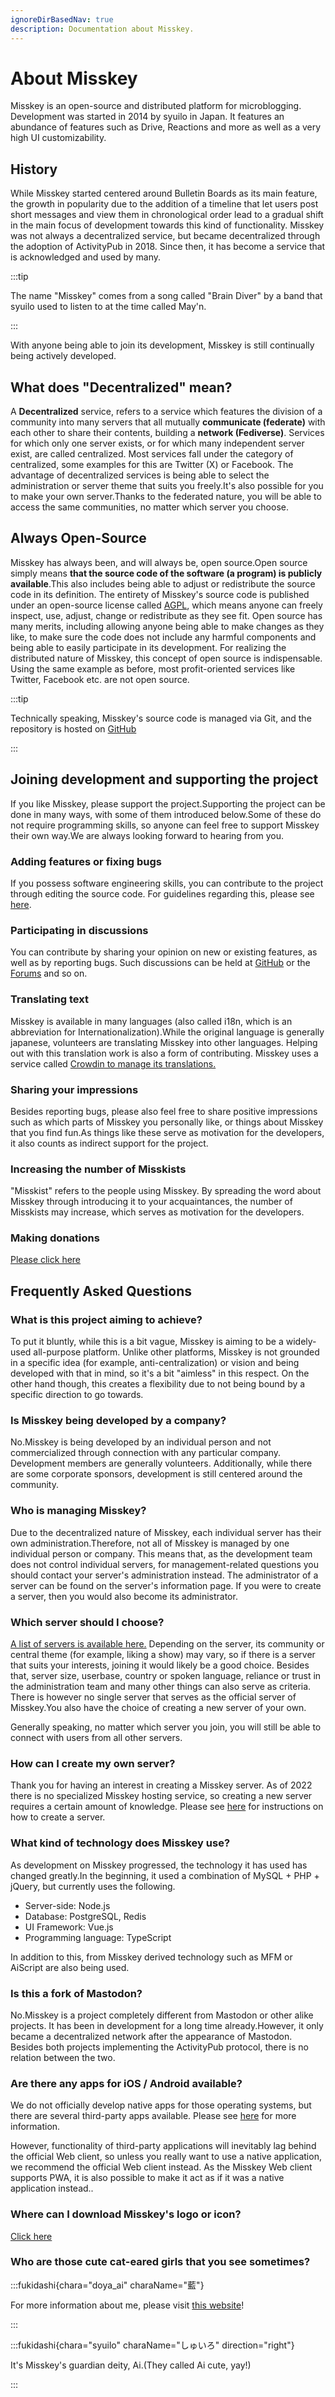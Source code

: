 ```yaml
---
ignoreDirBasedNav: true
description: Documentation about Misskey.
---
```


# About Misskey

Misskey is an open-source and distributed platform for microblogging.
Development was started in 2014 by syuilo in Japan.
It features an abundance of features such as Drive, Reactions and more as well as a very high UI customizability.

## History

While Misskey started centered around Bulletin Boards as its main feature, the growth in popularity due to the addition of a timeline that let users post short messages and view them in chronological order lead to a gradual shift in the main focus of development towards this kind of functionality.
Misskey was not always a decentralized service, but became decentralized through the adoption of ActivityPub in 2018. Since then, it has become a service that is acknowledged and used by many.

:::tip

The name "Misskey" comes from a song called "Brain Diver" by a band that syuilo used to listen to at the time called May'n.

:::

With anyone being able to join its development, Misskey is still continually being actively developed.

## What does "Decentralized" mean?

A <b>Decentralized</b> service, refers to a service which features the division of a community into many servers that all mutually <b>communicate (federate)</b> with each other to share their contents, building a <b>network (Fediverse)</b>.
Services for which only one server exists, or for which many independent server exist, are called centralized. Most services fall under the category of centralized, some examples for this are Twitter (X) or Facebook.
The advantage of decentralized services is being able to select the administration or server theme that suits you freely.It's also possible for you to make your own server.Thanks to the federated nature, you will be able to access the same communities, no matter which server you choose.

## Always Open-Source

Misskey has always been, and will always be, open source.Open source simply means <b>that the source code of the software (a program) is publicly available</b>.This also includes being able to adjust or redistribute the source code in its definition.
The entirety of Misskey's source code is published under an open-source license called [AGPL](https://github.com/misskey-dev/misskey/blob/develop/LICENSE), which means anyone can freely inspect, use, adjust, change or redistribute as they see fit.
Open source has many merits, including allowing anyone being able to make changes as they like, to make sure the code does not include any harmful components and being able to easily participate in its development.
For realizing the distributed nature of Misskey, this concept of open source is indispensable.
Using the same example as before, most profit-oriented services like Twitter, Facebook etc. are not open source.

:::tip

Technically speaking, Misskey's source code is managed via Git, and the repository is hosted on [GitHub](https://github.com/misskey-dev)

:::

## Joining development and supporting the project

If you like Misskey, please support the project.Supporting the project can be done in many ways, with some of them introduced below\.Some of these do not require programming skills, so anyone can feel free to support Misskey their own way.We are always looking forward to hearing from you.

### Adding features or fixing bugs

If you possess software engineering skills, you can contribute to the project through editing the source code.
For guidelines regarding this, please see [here](https://github.com/misskey-dev/misskey/blob/develop/CONTRIBUTING.md).

### Participating in discussions

You can contribute by sharing your opinion on new or existing features, as well as by reporting bugs.
Such discussions can be held at [GitHub](https://github.com/misskey-dev) or the [Forums](https://forum.misskey.io/) and so on.

### Translating text

Misskey is available in many languages (also called i18n, which is an abbreviation for Internationalization).While the original language is generally japanese, volunteers are translating Misskey into other languages.
Helping out with this translation work is also a form of contributing.
Misskey uses a service called [Crowdin to manage its translations.](https://crowdin.com/project/misskey)

### Sharing your impressions

Besides reporting bugs, please also feel free to share positive impressions such as which parts of Misskey you personally like, or things about Misskey that you find fun.As things like these serve as motivation for the developers, it also counts as indirect support for the project.

### Increasing the number of Misskists

"Misskist" refers to the people using Misskey.
By spreading the word about Misskey through introducing it to your acquaintances, the number of Misskists may increase, which serves as motivation for the developers.

### Making donations

[Please click here](/docs/donate/)

## Frequently Asked Questions

### What is this project aiming to achieve?

To put it bluntly, while this is a bit vague, Misskey is aiming to be a widely-used all-purpose platform.
Unlike other platforms, Misskey is not grounded in a specific idea (for example, anti-centralization) or vision and being developed with that in mind, so it's a bit "aimless" in this respect.
On the other hand though, this creates a flexibility due to not being bound by a specific direction to go towards.

<!-- TODO: ここにロードマップへのリンク -->

### Is Misskey being developed by a company?

No.Misskey is being developed by an individual person and not commercialized through connection with any particular company.
Development members are generally volunteers.
Additionally, while there are some corporate sponsors, development is still centered around the community.

### Who is managing Misskey?

Due to the decentralized nature of Misskey, each individual server has their own administration.Therefore, not all of Misskey is managed by one individual person or company.
This means that, as the development team does not control individual servers, for management-related questions you should contact your server's administration instead.
The administrator of a server can be found on the server's information page.
If you were to create a server, then you would also become its administrator.

### Which server should I choose?

[A list of servers is available here.](/servers/)
Depending on the server, its community or central theme (for example, liking a show) may vary, so if there is a server that suits your interests, joining it would likely be a good choice.
Besides that, server size, userbase, country or spoken language, reliance or trust in the administration team and many other things can also serve as criteria.
There is however no single server that serves as the official server of Misskey.You also have the choice of creating a new server of your own.

Generally speaking, no matter which server you join, you will still be able to connect with users from all other servers.

### How can I create my own server?

Thank you for having an interest in creating a Misskey server.
As of 2022 there is no specialized Misskey hosting service, so creating a new server requires a certain amount of knowledge.
Please see [here](/docs/for-admin/install/) for instructions on how to create a server.

### What kind of technology does Misskey use?

As development on Misskey progressed, the technology it has used has changed greatly.In the beginning, it used a combination of MySQL + PHP + jQuery, but currently uses the following.

- Server-side: Node.js
- Database: PostgreSQL, Redis
- UI Framework: Vue.js
- Programming language: TypeScript

In addition to this, from Misskey derived technology such as MFM or AiScript are also being used.

### Is this a fork of Mastodon?

No.Misskey is a project completely different from Mastodon or other alike projects.
It has been in development for a long time already.However, it only became a decentralized network after the appearance of Mastodon.
Besides both projects implementing the ActivityPub protocol, there is no relation between the two.

### Are there any apps for iOS / Android available?

We do not officially develop native apps for those operating systems, but there are several third-party apps available.
Please see [here](/docs/for-users/resources/apps/) for more information.

However, functionality of third-party applications will inevitably lag behind the official Web client, so unless you really want to use a native application, we recommend the official Web client instead.
As the Misskey Web client supports PWA, it is also possible to make it act as if it was a native application instead..

### Where can I download Misskey's logo or icon?

[Click here](/brand-assets/)

### Who are those cute cat-eared girls that you see sometimes?

:::fukidashi{chara="doya_ai" charaName="藍"}

For more information about me, please visit [this website](https://xn--931a.moe/)!

:::

:::fukidashi{chara="syuilo" charaName="しゅいろ" direction="right"}

It's Misskey's guardian deity, Ai.(They called Ai cute, yay!)

:::
